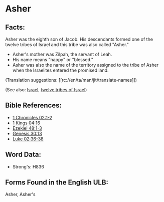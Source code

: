 # Asher

## Facts:

Asher was the eighth son of Jacob. His descendants formed one of the twelve tribes of Israel and this tribe was also called "Asher."

* Asher's mother was Zilpah, the servant of Leah.
* His name means "happy" or "blessed."
* Asher was also the name of the territory assigned to the tribe of Asher when the Israelites entered the promised land.

(Translation suggestions: [[rc://en/ta/man/jit/translate-names]])

(See also: [Israel](../kt/israel.md), [twelve tribes of Israel](../other/12tribesofisrael.md))

## Bible References:

* [1 Chronicles 02:1-2](rc://en/tn/help/1ch/02/01)
* [1 Kings 04:16](rc://en/tn/help/1ki/04/16)
* [Ezekiel 48:1-3](rc://en/tn/help/ezk/48/01)
* [Genesis 30:13](rc://en/tn/help/gen/30/13)
* [Luke 02:36-38](rc://en/tn/help/luk/02/36)

## Word Data:

* Strong's: H836

## Forms Found in the English ULB:

Asher, Asher's

